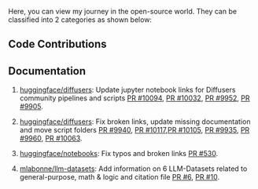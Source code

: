 Here, you can view my journey in the open-source world. They can be classified into 2 categories as shown below:

## Code Contributions


## Documentation

1. [huggingface/diffusers](https://github.com/huggingface/diffusers): Update jupyter notebook links for Diffusers community pipelines and 
scripts [PR #10094](https://github.com/huggingface/diffusers/pull/10094), [PR #10032](https://github.com/huggingface/diffusers/pull/10032), [PR #9952](https://github.com/huggingface/diffusers/pull/9952), [PR #9905](https://github.com/huggingface/diffusers/pull/9905).

2. [huggingface/diffusers](https://github.com/huggingface/diffusers): Fix broken links, update missing documentation and move script folders [PR #9940](https://github.com/huggingface/diffusers/pull/9940), [PR #10117](https://github.com/huggingface/diffusers/pull/10117),[PR #10105](https://github.com/huggingface/diffusers/pull/10105), [PR #9935](https://github.com/huggingface/diffusers/pull/9935), [PR #9960](https://github.com/huggingface/diffusers/pull/9960), [PR #10063](https://github.com/huggingface/diffusers/pull/10063).

3. [huggingface/notebooks](https://github.com/huggingface/notebooks/pull/530): Fix typos and broken links [PR #530](https://github.com/huggingface/notebooks/pull/530).

4. [mlabonne/llm-datasets](https://github.com/mlabonne/llm-datasets): Add information on 6 LLM-Datasets related to general-purpose, math & logic and citation file [PR #6](https://github.com/mlabonne/llm-datasets/pull/6), [PR #10](https://github.com/mlabonne/llm-datasets/pull/10).

